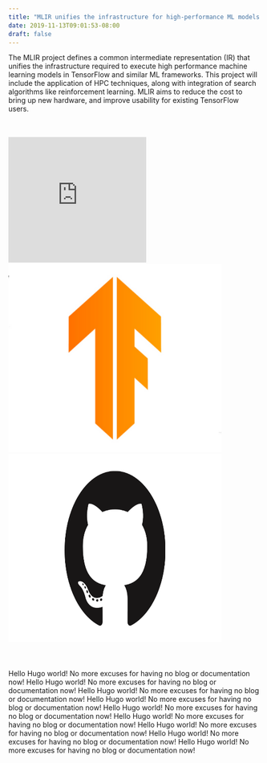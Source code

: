 ```yaml
---
title: "MLIR unifies the infrastructure for high-performance ML models in TensorFlow."
date: 2019-11-13T09:01:53-08:00
draft: false
---
```



The MLIR project defines a common intermediate representation (IR) that unifies the infrastructure required to execute high performance machine learning models in TensorFlow and similar ML frameworks. This project will include the application of HPC techniques, along with integration of search algorithms like reinforcement learning. MLIR aims to reduce the cost to bring up new hardware, and improve usability for existing TensorFlow users.
<br/>
<br/>
<br/>
<div>
<iframe width="275px" height="250px" src="https://www.youtube.com/embed/qzljG6DKgic" frameborder="0"></iframe>
<img width="425px" height="375px" src="tf-logo-card-16x9_480.png" alt="Read the blog" onclick="imageClick('http://www.google.com')"/>
<img width="425px" height="375px" src="github-card-16x9_480.png" alt="Go to GitHub" onclick="imageClick('http://www.google.com')"/>
<div>
<br/>
<br/>
<br/>
Hello Hugo world! No more excuses for having no blog or documentation now!
Hello Hugo world! No more excuses for having no blog or documentation now!
Hello Hugo world! No more excuses for having no blog or documentation now!
Hello Hugo world! No more excuses for having no blog or documentation now!
Hello Hugo world! No more excuses for having no blog or documentation now!
Hello Hugo world! No more excuses for having no blog or documentation now!
Hello Hugo world! No more excuses for having no blog or documentation now!
Hello Hugo world! No more excuses for having no blog or documentation now!
Hello Hugo world! No more excuses for having no blog or documentation now!

